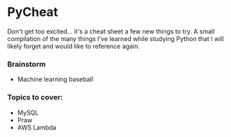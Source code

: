 # PyCheat
Don't get too excited... it's a cheat sheet a few new things to try.  A small compilation of the many things I've 
learned while studying Python that I will likely forget and would like to reference again.

### Brainstorm
- Machine learning baseball

### Topics to cover:
- MySQL
- Praw
- AWS Lambda

